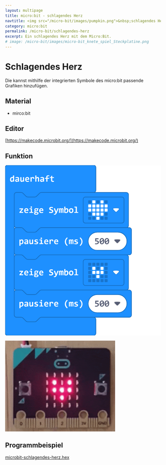 ```yaml
---
layout: multipage
title: micro:bit - schlagendes Herz
navtitle: <img src="/micro-bit/images/pumpkin.png">&nbsp;schlagendes Herz&nbsp;<img src="/micro-bit/images/vcp-meet.png" title="Dieses Angebot kann auch über VCP-Meet genutzt werden.">
category: micro:bit
permalink: /micro-bit/schlagendes-herz
excerpt: Ein schlagendes Herz mit dem Micro:Bit.
# image: /micro-bit/images/micro-bit_knete_spiel_Steckplatine.png
---
```


# Schlagendes Herz

Die kannst mithilfe der integrierten Symbole des micro:bit passende Grafiken hinzufügen.

## Material

+ mirco:bit

## Editor

[https://makecode.microbit.org/](https://makecode.microbit.org/)

## Funktion

![microbit-Screenshot_schlagendes-herz](images/microbit-Screenshot_schlagendes-herz.png)

![schlagendes-herz](images/schlagendes-herz.gif)


## Programmbeispiel
[microbit-schlagendes-herz.hex](appendix/microbit-schlagendes-herz.hex)
